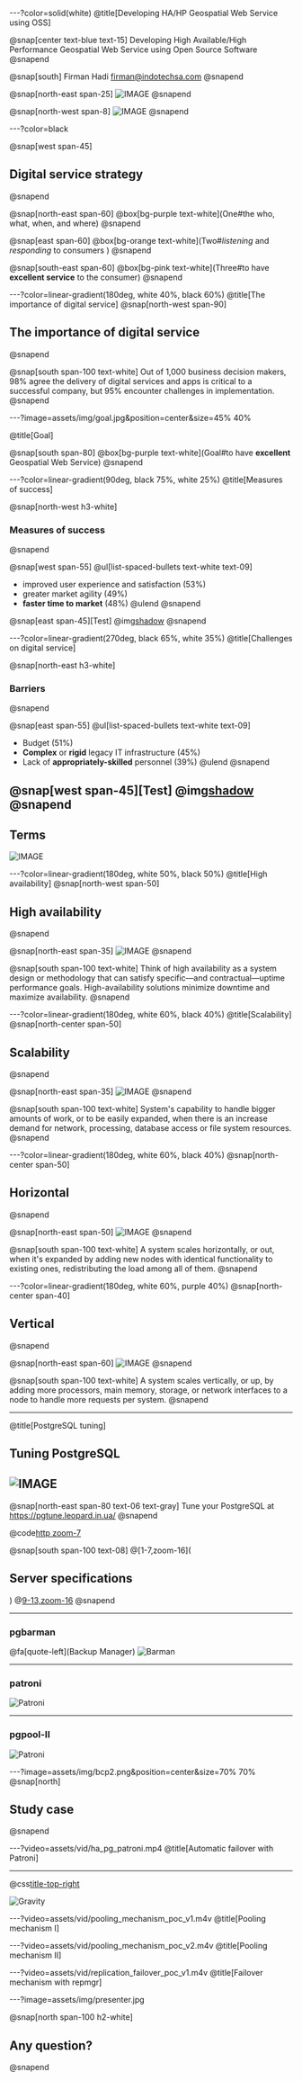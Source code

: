 ---?color=solid(white)
@title[Developing HA/HP Geospatial Web Service using OSS]

@snap[center text-blue text-15]
Developing High Available/High Performance Geospatial Web Service using Open Source Software
@snapend

@snap[south]
Firman Hadi
firman@indotechsa.com
@snapend

@snap[north-east span-25]
![IMAGE](assets/img/osgeo-id.png)
@snapend

@snap[north-west span-8]
![IMAGE](assets/img/logo-indotechsa.png)
@snapend

---?color=black

@snap[west span-45]
## Digital service strategy
@snapend

@snap[north-east span-60]
@box[bg-purple text-white](One#the who, what, when, and where)
@snapend

@snap[east span-60]
@box[bg-orange text-white](Two#*listening* and *responding* to consumers )
@snapend

@snap[south-east span-60]
@box[bg-pink text-white](Three#to have **excellent service** to the consumer)
@snapend



---?color=linear-gradient(180deg, white 40%, black 60%)
@title[The importance of digital service]
@snap[north-west span-90]
## The importance of digital service
@snapend

@snap[south span-100 text-white]
Out of 1,000 business decision makers, 98% agree the delivery of digital services and apps is critical to a successful company, but 95% encounter challenges in implementation.
@snapend



---?image=assets/img/goal.jpg&position=center&size=45% 40%

@title[Goal]

@snap[south span-80]
@box[bg-purple text-white](Goal#to have **excellent** Geospatial Web Service)
@snapend

---?color=linear-gradient(90deg, black 75%, white 25%)
@title[Measures of success]

@snap[north-west h3-white]
### Measures of success
@snapend

@snap[west span-55]
@ul[list-spaced-bullets text-white text-09]
- improved user experience and satisfaction (53%)
- greater market agility (49%)
- **faster time to market** (48%)
@ulend
@snapend

@snap[east span-45][Test]
@img[shadow](assets/img/goal.jpg)
@snapend




---?color=linear-gradient(270deg, black 65%, white 35%)
@title[Challenges on digital service]

@snap[north-east h3-white]
### Barriers
@snapend

@snap[east span-55]
@ul[list-spaced-bullets text-white text-09]
- Budget (51%)
- **Complex** or **rigid** legacy IT infrastructure (45%)
- Lack of **appropriately-skilled** personnel (39%)
@ulend
@snapend

@snap[west span-45][Test]
@img[shadow](assets/img/fence.jpg)
@snapend
---

## Terms

![IMAGE](assets/img/terminology.jpg)

---?color=linear-gradient(180deg, white 50%, black 50%)
@title[High availability]
@snap[north-west span-50]
## High availability
@snapend

@snap[north-east span-35]
![IMAGE](assets/img/avail.png)
@snapend

@snap[south span-100 text-white]
Think of high availability as a system design or methodology that can satisfy specific—and contractual—uptime performance goals. High-availability solutions minimize downtime and maximize availability.
@snapend



---?color=linear-gradient(180deg, white 60%, black 40%)
@title[Scalability]
@snap[north-center span-50]
## Scalability
@snapend

@snap[north-east span-35]
![IMAGE](assets/img/scalable.jpg)
@snapend

@snap[south span-100 text-white]
System's capability to handle bigger amounts of work, or to be easily expanded, when there is an increase demand for network, processing, database access or file system resources.
@snapend

---?color=linear-gradient(180deg, white 60%, black 40%)
@snap[north-center span-50]
## Horizontal
@snapend

@snap[north-east span-50]
![IMAGE](assets/img/horizontal.png)
@snapend

@snap[south span-100 text-white]
A system scales horizontally, or out, when it's expanded by adding new nodes with identical functionality to existing ones, redistributing the load among all of them.
@snapend

---?color=linear-gradient(180deg, white 60%, purple 40%)
@snap[north-center span-40]
## Vertical
@snapend

@snap[north-east span-60]
![IMAGE](assets/img/vertical.png)
@snapend

@snap[south span-100 text-white]
A system scales vertically, or up, by adding more processors, main memory, storage, or network interfaces to a node to handle more requests per system. 
@snapend

---



@title[PostgreSQL tuning]

## Tuning PostgreSQL

![IMAGE](assets/img/tune.png)
---

@snap[north-east span-80 text-06 text-gray]
Tune your PostgreSQL at https://pgtune.leopard.in.ua/
@snapend

@code[http zoom-7](assets/src/pgtune.http)

@snap[south span-100 text-08]
@[1-7,zoom-16](<h2>Server specifications</h2>)
@[9-13,zoom-16]()
@snapend




---
### pgbarman
@fa[quote-left](Backup Manager)
![Barman](assets/img/barman1.png)


---
### patroni
![Patroni](assets/img/patroni.jpg)


---
### pgpool-II
![Patroni](assets/img/pgpool.png)



---?image=assets/img/bcp2.png&position=center&size=70% 70%
@snap[north]
## Study case
@snapend

---?video=assets/vid/ha_pg_patroni.mp4
@title[Automatic failover with Patroni]

---

@css[title-top-right](Backup)

![Gravity](https://youtu.be/S8lZXFINZQk)

---?video=assets/vid/pooling_mechanism_poc_v1.m4v
@title[Pooling mechanism I]


---?video=assets/vid/pooling_mechanism_poc_v2.m4v
@title[Pooling mechanism II]


---?video=assets/vid/replication_failover_poc_v1.m4v
@title[Failover mechanism with repmgr]



---?image=assets/img/presenter.jpg

@snap[north span-100 h2-white]
## Any question?
@snapend
